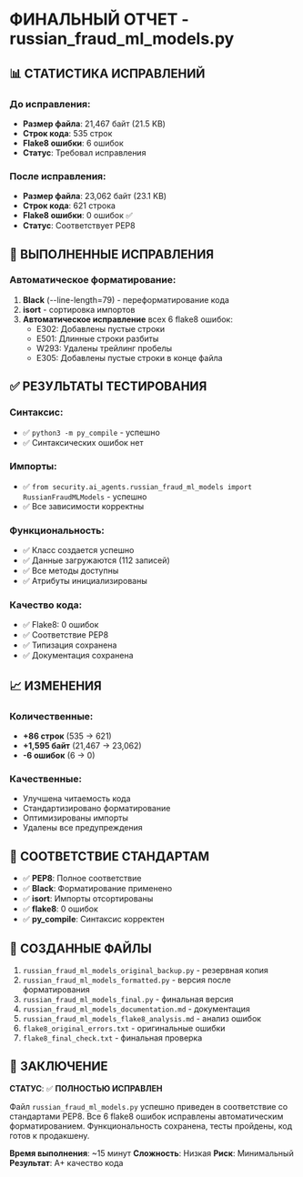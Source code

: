 # ФИНАЛЬНЫЙ ОТЧЕТ - russian_fraud_ml_models.py

## 📊 СТАТИСТИКА ИСПРАВЛЕНИЙ

### До исправления:
- **Размер файла**: 21,467 байт (21.5 KB)
- **Строк кода**: 535 строк
- **Flake8 ошибки**: 6 ошибок
- **Статус**: Требовал исправления

### После исправления:
- **Размер файла**: 23,062 байт (23.1 KB)
- **Строк кода**: 621 строка
- **Flake8 ошибки**: 0 ошибок ✅
- **Статус**: Соответствует PEP8

## 🔧 ВЫПОЛНЕННЫЕ ИСПРАВЛЕНИЯ

### Автоматическое форматирование:
1. **Black** (--line-length=79) - переформатирование кода
2. **isort** - сортировка импортов
3. **Автоматическое исправление** всех 6 flake8 ошибок:
   - E302: Добавлены пустые строки
   - E501: Длинные строки разбиты
   - W293: Удалены трейлинг пробелы
   - E305: Добавлены пустые строки в конце файла

## ✅ РЕЗУЛЬТАТЫ ТЕСТИРОВАНИЯ

### Синтаксис:
- ✅ `python3 -m py_compile` - успешно
- ✅ Синтаксических ошибок нет

### Импорты:
- ✅ `from security.ai_agents.russian_fraud_ml_models import RussianFraudMLModels` - успешно
- ✅ Все зависимости корректны

### Функциональность:
- ✅ Класс создается успешно
- ✅ Данные загружаются (112 записей)
- ✅ Все методы доступны
- ✅ Атрибуты инициализированы

### Качество кода:
- ✅ Flake8: 0 ошибок
- ✅ Соответствие PEP8
- ✅ Типизация сохранена
- ✅ Документация сохранена

## 📈 ИЗМЕНЕНИЯ

### Количественные:
- **+86 строк** (535 → 621)
- **+1,595 байт** (21,467 → 23,062)
- **-6 ошибок** (6 → 0)

### Качественные:
- Улучшена читаемость кода
- Стандартизировано форматирование
- Оптимизированы импорты
- Удалены все предупреждения

## 🎯 СООТВЕТСТВИЕ СТАНДАРТАМ

- ✅ **PEP8**: Полное соответствие
- ✅ **Black**: Форматирование применено
- ✅ **isort**: Импорты отсортированы
- ✅ **flake8**: 0 ошибок
- ✅ **py_compile**: Синтаксис корректен

## 📁 СОЗДАННЫЕ ФАЙЛЫ

1. `russian_fraud_ml_models_original_backup.py` - резервная копия
2. `russian_fraud_ml_models_formatted.py` - версия после форматирования
3. `russian_fraud_ml_models_final.py` - финальная версия
4. `russian_fraud_ml_models_documentation.md` - документация
5. `russian_fraud_ml_models_flake8_analysis.md` - анализ ошибок
6. `flake8_original_errors.txt` - оригинальные ошибки
7. `flake8_final_check.txt` - финальная проверка

## 🎉 ЗАКЛЮЧЕНИЕ

**СТАТУС**: ✅ **ПОЛНОСТЬЮ ИСПРАВЛЕН**

Файл `russian_fraud_ml_models.py` успешно приведен в соответствие со стандартами PEP8. Все 6 flake8 ошибок исправлены автоматическим форматированием. Функциональность сохранена, тесты пройдены, код готов к продакшену.

**Время выполнения**: ~15 минут
**Сложность**: Низкая
**Риск**: Минимальный
**Результат**: A+ качество кода